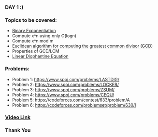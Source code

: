 ### DAY 1 :)

### Topics to be covered:
- [Binary Exponentiation](https://cp-algorithms.com/algebra/binary-exp.html#toc-tgt-6)
- Compute x^n using only O(logn) 
- Compute x^n mod m
- [Euclidean algorithm for computing the greatest common divisor (GCD)](https://cp-algorithms.com/algebra/euclid-algorithm.html)
- Properties of GCD/LCM
- [Linear Diophantine Equation](https://cp-algorithms.com/algebra/linear-diophantine-equation.html)

### Problems:
- Problem 1: https://www.spoj.com/problems/LASTDIG/
- Problem 2: https://www.spoj.com/problems/LOCKER/
- Problem 3: https://www.spoj.com/problems/ZSUM/
- Problem 4: https://www.spoj.com/problems/CEQU/
- Problem 5: https://codeforces.com/contest/633/problem/A
- Problem 6: https://codeforces.com/problemset/problem/630/I

### [Video Link](https://youtu.be/v0Ouh0HTy8c)

### Thank You
